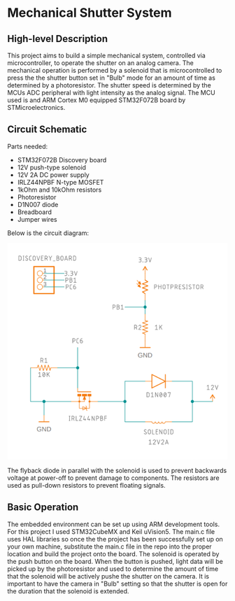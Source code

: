 # Mechanical Shutter System

## High-level Description

This project aims to build a simple mechanical system, controlled via microcontroller, to operate the shutter on an analog camera. The mechanical operation is performed by a solenoid that is microcontrolled to press the the shutter button set in "Bulb" mode for an amount of time as determined by a photoresistor. The shutter speed is determined by the MCUs ADC peripheral with light intensity as the analog signal. The MCU used is and ARM Cortex M0 equipped STM32F072B board by STMicroelectronics.

## Circuit Schematic

Parts needed:

- STM32F072B Discovery board
- 12V push-type solenoid
- 12V 2A DC power supply
- IRLZ44NPBF N-type MOSFET
- 1kOhm and 10kOhm resistors
- Photoresistor
- D1N007 diode
- Breadboard
- Jumper wires

Below is the circuit diagram:

![Circuit Schematic](/images/schematic.PNG)

The flyback diode in parallel with the solenoid is used to prevent backwards voltage at power-off to prevent damage to components. The resistors are used as pull-down resistors to prevent floating signals.

## Basic Operation

The embedded environment can be set up using ARM development tools. For this project I used STM32CubeMX and Keil uVision5. The main.c file uses HAL libraries so once the the project has been successfully set up on your own machine, substitute the main.c file in the repo into the proper location and build the project onto the board. The solenoid is operated by the push button on the board. When the button is pushed, light data will be picked up by the photoresistor and used to determine the amount of time that the solenoid will be actively pushe the shutter on the camera. It is important to have the camera in "Bulb" setting so that the shutter is open for the duration that the solenoid is extended.  